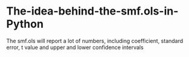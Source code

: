 # The-idea-behind-the-smf.ols-in-Python
The smf.ols will report a lot of numbers, including coefficient, standard error, t value and upper and lower confidence intervals
